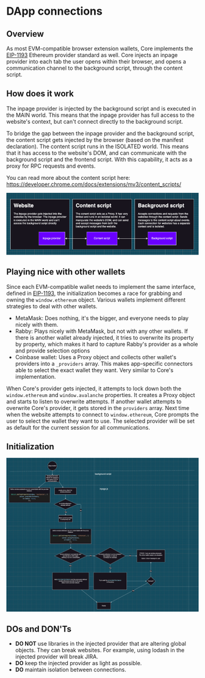 # DApp connections

## Overview

As most EVM-compatible browser extension wallets, Core implements the [EIP-1193](https://eips.ethereum.org/EIPS/eip-1193) Ethereum provider standard as well.
Core injects an inpage provider into each tab the user opens within their browser, and opens a communication channel to the background script, through the content script.

## How does it work

The inpage provider is injected by the background script and is executed in the MAIN world. This means that the inpage provider has full access to the website's context, but can't connect directly to the background script.

To bridge the gap between the inpage provider and the background script, the content script gets injected by the browser (based on the manifest declaration). The content script runs in the ISOLATED world. This means that it has access to the website's DOM, and can communicate with the background script and the frontend script. With this capability, it acts as a proxy for RPC requests and events.

You can read more about the content script here: https://developer.chrome.com/docs/extensions/mv3/content_scripts/

<img src="images/inpage-provider-communication.png"/>

## Playing nice with other wallets

Since each EVM-compatible wallet needs to implement the same interface, defined in [EIP-1193](https://eips.ethereum.org/EIPS/eip-1193), the initialization becomes a race for grabbing and owning the `window.ethereum` object. Various wallets implement different strategies to deal with other wallets.

- MetaMask: Does nothing, it's the bigger, and everyone needs to play nicely with them.
- Rabby: Plays nicely with MetaMask, but not with any other wallets. If there is another wallet already injected, it tries to overwrite its property by property, which makes it hard to capture Rabby's provider as a whole and provide selection options
- Coinbase wallet: Uses a Proxy object and collects other wallet's providers into a `_providers` array. This makes app-specific connectors able to select the exact wallet they want. Very similar to Core's implementation.

When Core's provider gets injected, it attempts to lock down both the `window.ethereum` and `window.avalanche` properties. It creates a Proxy object and starts to listen to overwrite attempts. If another wallet attempts to overwrite Core's provider, it gets stored in the `providers` array. Next time when the website attempts to connect to `window.ethereum`, Core prompts the user to select the wallet they want to use. The selected provider will be set as default for the current session for all communications.

## Initialization

<img src="images/inpage-initialization-process.png"/>

## DOs and DON'Ts

- **DO NOT** use libraries in the injected provider that are altering global objects. They can break websites. For example, using lodash in the injected provider will break JIRA.
- **DO** keep the injected provider as light as possible.
- **DO** maintain isolation between connections.
